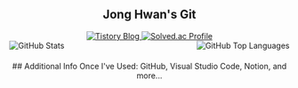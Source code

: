 <h2 align = "center">Jong Hwan's Git</h2>

<div align="center">
  <a href="https://sul1074.tistory.com/">
    <img src="https://img.shields.io/badge/Sul's History-E5511E?style=badge&logo=Tistory&logoColor=white" alt="Tistory Blog"/>
  </a>
  <a href="https://solved.ac/profile/sul1074">
    <img src="http://mazassumnida.wtf/api/mini/generate_badge?boj=sul1074" alt="Solved.ac Profile"/>
  </a>
</div>

<div style="display: flex; justify-content: space-between; align-items: flex-start; margin-bottom: 20px;">
  <img src="https://github-readme-stats.vercel.app/api?username=sul1074&show_icons=true&theme=dark" alt="GitHub Stats" style="max-width: 48%;"/>
  <img src="https://github-readme-stats.vercel.app/api/top-langs/?username=sul1074&layout=compact&theme=dark" alt="GitHub Top Languages" style="max-width: 48%;"/>
</div>

<div align="center">
  ## Additional Info
  Once I've Used: GitHub, Visual Studio Code, Notion, and more...
</div>
